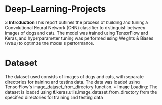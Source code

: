 # Deep-Learning-Projects
3 **Introduction**
This report outlines the process of building and tuning a Convolutional Neural Network (CNN) 
classifier to distinguish between images of dogs and cats. The model was trained using TensorFlow 
and Keras, and hyperparameter tuning was performed using Weights & Biases (W&B) to optimize the 
model's performance.
# **Dataset**
The dataset used consists of images of dogs and cats, with separate directories for training and 
testing data. The data was loaded using TensorFlow's image_dataset_from_directory function.
• Image Loading: The dataset is loaded using tf.keras.utils.image_dataset_from_directory
from the specified directories for training and testing data
